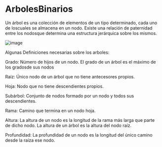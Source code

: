# ArbolesBinarios
Un árbol es una colección de elementos de un tipo determinado, cada uno de loscuales se almacena en un nodo. Existe una relación de paternidad entre los nodosque determina una estructura jerárquica sobre los mismos.

![image](https://github.com/falilp/ArbolesBinarios/assets/78731447/1f01f9f0-4212-4985-8542-8afa1b30a05f)

Algunas Definiciones necesarias sobre los arboles:

Grado: Número de hijos de un nodo. El grado de un árbol es el máximo de los gradosde sus nodos

Raíz: Único nodo de un árbol que no tiene antecesores propios.

Hoja: Nodo que no tiene descendientes propios.

Subárbol: Conjunto de nodos formado por un nodo y todos sus descendientes.

Rama: Camino que termina en un nodo hoja.

Altura: La altura de un nodo es la longitud de la rama más larga que parte de dicho nodo. La altura de un árbol es la altura del nodo raíz.

Profundidad: La profundidad de un nodo es la longitud del único camino desde la raíza ese nodo.
